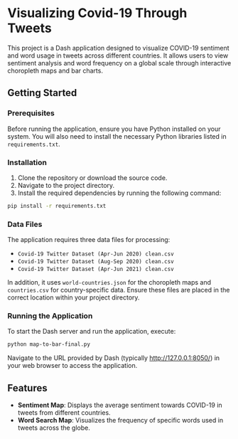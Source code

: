 # Visualizing Covid-19 Through Tweets

This project is a Dash application designed to visualize COVID-19 sentiment and word usage in tweets across different countries. It allows users to view sentiment analysis and word frequency on a global scale through interactive choropleth maps and bar charts.

## Getting Started

### Prerequisites

Before running the application, ensure you have Python installed on your system. You will also need to install the necessary Python libraries listed in `requirements.txt`.

### Installation

1. Clone the repository or download the source code.
2. Navigate to the project directory.
3. Install the required dependencies by running the following command:

```bash
pip install -r requirements.txt
```

### Data Files

The application requires three data files for processing:

- `Covid-19 Twitter Dataset (Apr-Jun 2020) clean.csv`
- `Covid-19 Twitter Dataset (Aug-Sep 2020) clean.csv`
- `Covid-19 Twitter Dataset (Apr-Jun 2021) clean.csv`

In addition, it uses `world-countries.json` for the choropleth maps and `countries.csv` for country-specific data. Ensure these files are placed in the correct location within your project directory.

### Running the Application

To start the Dash server and run the application, execute:

```bash
python map-to-bar-final.py
```

Navigate to the URL provided by Dash (typically http://127.0.0.1:8050/) in your web browser to access the application.

## Features

- **Sentiment Map**: Displays the average sentiment towards COVID-19 in tweets from different countries.
- **Word Search Map**: Visualizes the frequency of specific words used in tweets across the globe.
